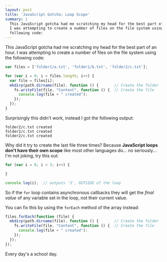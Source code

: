 ```yaml
---
layout: post
title: 'JavaScript Gotcha: Loop Scope'
summary: |
  This JavaScript gotcha had me scratching my head for the best part of an hour.
  I was attempting to create a number of files on the file system using the
  following code:
---
```

This JavaScript gotcha had me scratching my head for the best part of an hour.
I was attempting to create a number of files on the file system using the
following code:

```javascript
var files = ['folder1/a.txt', 'folder1/b.txt', 'folder2/c.txt'];

for (var i = 0; i < files.length; i++) {
  var file = files[i];
  mkdirp(path.dirname(file), function () {       // Create the folder
    fs.writeFile(file, "Content", function () {  // Create the file
      console.log(file + " created");
    });
  });
}
```

Surprisingly this didn't work, instead I got the following output:

```
folder2/c.txt created
folder2/c.txt created
folder2/c.txt created
```

Why did it try to create the last file three times?  Because **JavaScript loops
don't have their own scope** like most other languages do... no seriously... I'm
not joking, try this out:

```javascript
for (var i = 0; i < 3; i++) {

}

console.log(i);  // outputs '3', OUTSIDE of the loop
```

So if the `for` loop contains asynchronous callbacks they will get the *final
value* of any variable set in the loop, not their current value.

You can fix this by using the `forEach` method of the array instead:

```javascript
files.forEach(function (file) {
  mkdirp(path.dirname(file), function () {       // Create the folder
    fs.writeFile(file, "Content", function () {  // Create the file
      console.log(file + " created");
    });
  });
});
```

Every day's a school day.
